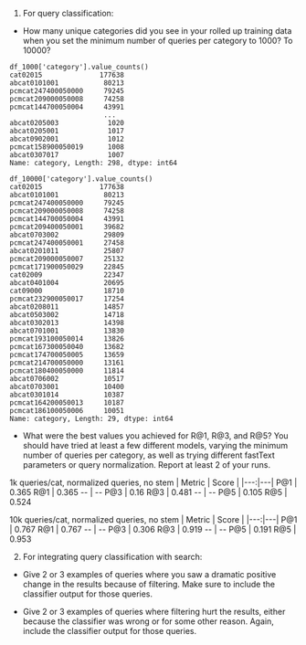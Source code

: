 1. For query classification:

- How many unique categories did you see in your rolled up training data when you set the minimum number of queries per category to 1000? To 10000?
```
df_1000['category'].value_counts()
cat02015              177638
abcat0101001           80213
pcmcat247400050000     79245
pcmcat209000050008     74258
pcmcat144700050004     43991
                       ...  
abcat0205003            1020
abcat0205001            1017
abcat0902001            1012
pcmcat158900050019      1008
abcat0307017            1007
Name: category, Length: 298, dtype: int64

df_10000['category'].value_counts()
cat02015              177638
abcat0101001           80213
pcmcat247400050000     79245
pcmcat209000050008     74258
pcmcat144700050004     43991
pcmcat209400050001     39682
abcat0703002           29809
pcmcat247400050001     27458
abcat0201011           25807
pcmcat209000050007     25132
pcmcat171900050029     22845
cat02009               22347
abcat0401004           20695
cat09000               18710
pcmcat232900050017     17254
abcat0208011           14857
abcat0503002           14718
abcat0302013           14398
abcat0701001           13830
pcmcat193100050014     13826
pcmcat167300050040     13682
pcmcat174700050005     13659
pcmcat214700050000     13161
pcmcat180400050000     11814
abcat0706002           10517
abcat0703001           10400
abcat0301014           10387
pcmcat164200050013     10187
pcmcat186100050006     10051
Name: category, Length: 29, dtype: int64
```


- What were the best values you achieved for R@1, R@3, and R@5? You should have tried at least a few different models, varying the minimum number of queries per category, as well as trying different fastText parameters or query normalization. Report at least 2 of your runs.

1k queries/cat, normalized queries, no stem
| Metric | Score |
|---:|---|
P@1 | 0.365
R@1 | 0.365
--  | --
P@3 | 0.16
R@3 | 0.481
--  | --
P@5 | 0.105
R@5 | 0.524

10k queries/cat, normalized queries, no stem
| Metric | Score |
|---:|---|
P@1 | 0.767
R@1 | 0.767
--  | --
P@3 | 0.306
R@3 | 0.919
--  | --
P@5 | 0.191
R@5 | 0.953

2. For integrating query classification with search:

- Give 2 or 3 examples of queries where you saw a dramatic positive change in the results because of filtering. Make sure to include the classifier output for those queries.

- Give 2 or 3 examples of queries where filtering hurt the results, either because the classifier was wrong or for some other reason. Again, include the classifier output for those queries.
